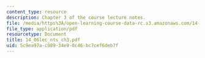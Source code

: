 ```yaml
---
content_type: resource
description: Chapter 3 of the course lecture notes.
file: /media/https%3A/open-learning-course-data-rc.s3.amazonaws.com/14-06-intermediate-macroeconomic-theory-spring-2004/5c9ea97ac98934e90c46bc7cef6deb7f_14_06lec_nts_ch3.pdf
file_type: application/pdf
resourcetype: Document
title: 14_06lec_nts_ch3.pdf
uid: 5c9ea97a-c989-34e9-0c46-bc7cef6deb7f
---
```

